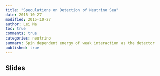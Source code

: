 ```yaml
---
title: "Speculations on Detection of Neutrino Sea"
date: 2015-10-27
modified: 2015-10-27
author: Lei Ma
toc: true
comments: true
categories: neutrino
summary: Spin dependent energy of weak interaction as the detector
published: true
---
```



## Slides

<script async class="speakerdeck-embed" data-id="144a7175defb4984bcb83fefece34212" data-ratio="1.33333333333333" src="//speakerdeck.com/assets/embed.js"></script>
